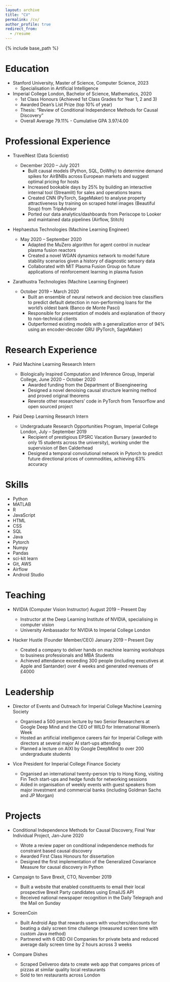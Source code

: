 ```yaml
---
layout: archive
title: "CV"
permalink: /cv/
author_profile: true
redirect_from:
  - /resume
---
```


{% include base_path %}

Education
======

* Stanford University, Master of Science, Computer Science, 2023
  * Specialisation in Artificial Intelligence 
* Imperial College London, Bachelor of Science, Mathematics, 2020
  * 1st Class Honours (Achieved 1st Class Grades for Year 1, 2 and 3)
  * Awarded Dean’s List Prize (top 10% of year)
  * Thesis: “Review of Conditional Independence Methods for Causal Discovery” 
  * Overall Average 79.11% - Cumulative GPA 3.97/4.00 


Professional Experience
======

* TravelNest (Data Scientist)
  * December 2020 – July 2021
    * Built causal models (Python, SQL, DoWhy) to determine demand spikes for AirBNBs across European markets and suggest optimal pricing for hosts
    * Increased bookable days by 25% by building an interactive internal tool (Streamlit) for sales and operations teams
    * Created CNN (PyTorch, SageMaker) to analyse property attractiveness by training on scraped hotel images (Beautiful Soup) from TripAdvisor
    * Ported our data analytics/dashboards from Periscope to Looker and maintained data pipelines (Airflow, Stitch)

* Hephaestus Technologies (Machine Learning Engineer)
  * May 2020 – September 2020
    * Adapted the MuZero algorithm for agent control in nuclear plasma fusion reactors 
    * Created a novel WGAN dynamics network to model future stability scenarios given a history of diagnostic sensory data
    * Collaborated with MIT Plasma Fusion Group on future applications of reinforcement learning in plasma fusion

* Zarathustra Technologies (Machine Learning Engineer)
  * October 2019 – March 2020
    * Built an ensemble of neural network and decision tree classifiers to predict default detection in non-performing loans for the world’s oldest bank (Banco de Monte Pasci)
    * Responsible for presentation of models and explanation of theory to non-technical clients
    * Outperformed existing models with a generalization error of 94% using an encoder-decoder GRU (PyTorch, SageMaker)

Research Experience
======

* Paid Machine Learning Research Intern 
  * Biologically Inspired Computation and Inference Group, Imperial College, June 2020 – October 2020
    * Awarded funding from the Department of Bioengineering 
    * Designed a novel denoising causal structure learning method and proved original theorems 
    * Rewrote other researchers’ code in PyTorch from Tensorflow and open sourced project 

* Paid Deep Learning Research Intern  
  * Undergraduate Research Opportunities Program, Imperial College London, July – September 2019 
    * Recipient of prestigious EPSRC Vacation Bursary (awarded to only 15 students across the university), working under the supervision of Ben Calderhead
    * Designed a temporal convolutional network in Pytorch to predict future directional prices of commodities, achieving 63% accuracy
  
Skills
======

* Python
* MATLAB
* R
* JavaScript
* HTML
* CSS
* SQL
* Java
* Pytorch
* Numpy
* Pandas
* sci-kit learn
* Git, AWS
* Airflow
* Android Studio

 
Teaching
======

* NVIDIA (Computer Vision Instructor) August 2019 – Present Day
  * Instructor at the Deep Learning Institute of NVIDIA, specialising in computer vision 
  * University Ambassador for NVIDIA to Imperial College London 

* Hacker Hustle (Founder Member/CEO) January 2019 – Present Day
  * Created a company to deliver hands on machine learning workshops to business professionals and MBA Students
  * Achieved attendance exceeding 300 people (including executives at Apple and Santander) over 4 weeks and generated revenues of £4000

Leadership
======

* Director of Events and Outreach for Imperial College Machine Learning Society
  * Organised a 500 person lecture by two Senior Researchers at Google Deep Mind and the CEO of WILD for International Women’s Week
  * Hosted an artificial intelligence careers fair for Imperial College with directors at several major AI start-ups attending 
  * Planned a lecture on AIXI by Google DeepMind to over 200 undergraduate students

* Vice President for Imperial College Finance Society
  * Organised an international twenty-person trip to Hong Kong, visiting Fin Tech start-ups and hedge funds for networking sessions 
  * Aided in organisation of weekly events with guest speakers from major investment and commercial banks (including Goldman Sachs and JP Morgan)

Projects
======

* Conditional Independence Methods for Causal Discovery, Final Year Individual Project, Jan-June 2020
  * Wrote a review paper on conditional independence methods for constraint based causal discovery 
  * Awarded First Class Honours for dissertation
  * Designed the first implementation of the Generalized Covariance Measure for causal discovery in Python  

* Campaign to Save Brexit, CTO, November 2019
  * Built a website that enabled constituents to email their local prospective Brexit Party candidates using EmailJS API
  * Received national newspaper recognition in the Daily Telegraph and the Mail on Sunday   

* ScreenCoin
  * Built Android App that rewards users with vouchers/discounts for beating a daily screen time challenge (measured screen time with custom Java method)
  * Partnered with 6 CBD Oil Companies for private beta and reduced average daily screen time by 2 hours across 3 weeks

* Compare Dishes
  * Scraped Deliveroo data to create web app that compares prices of pizzas at similar quality local restaurants 
  * Sold to ten restaurants across London 
